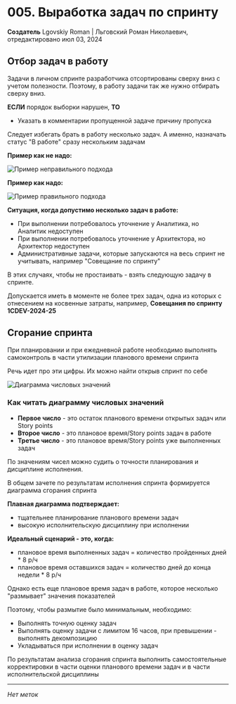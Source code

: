 # 005. Выработка задач по спринту

**Создатель** Lgovskiy Roman | Льговский Роман Николаевич, отредактировано июл 03, 2024

## Отбор задач в работу

Задачи в личном спринте разработчика отсортированы сверху вниз с учетом полезности. Поэтому, в работу задачи так же нужно отбирать сверху вниз.

**ЕСЛИ** порядок выборки нарушен, **ТО**
- Указать в комментарии пропущенной задаче причину пропуска

Следует избегать брать в работу несколько задач.
А именно, назначать статус "В работе" сразу нескольким задачам

**Пример как не надо:**

![Пример неправильного подхода](пример_неправильно.png)

**Пример как надо:**

![Пример правильного подхода](пример_правильно.png)

**Ситуация, когда допустимо несколько задач в работе:**
- При выполнении потребовалось уточнение у Аналитика, но Аналитик недоступен
- При выполнении потребовалось уточнение у Архитектора, но Архитектор недоступен
- Административные задачи, которые запускаются на весь спринт не учитывать, например "Совещание по спринту"

В этих случаях, чтобы не простаивать - взять следующую задачу в спринте.

Допускается иметь в моменте не более трех задач, одна из которых с отнесением на косвенные затраты, например, **Совещания по спринту 1СDEV-2024-25**

## Сгорание спринта

При планировании и при ежедневной работе необходимо выполнять самоконтроль в части утилизации планового времени спринта

Речь идет про эти цифры. Их можно найти открыв спринт по себе

![Диаграмма числовых значений](диаграмма_значений.png)

### Как читать диаграмму числовых значений

- **Первое число** - это остаток планового времени открытых задач или Story points
- **Второе число** - это плановое время/Story points задач в работе
- **Третье число** - это плановое время/Story points уже выполненных задач

По значениям чисел можно судить о точности планирования и дисциплине исполнения.

В общем зачете по результатам исполнения спринта формируется диаграмма сгорания спринта

**Плавная диаграмма подтверждает:**
- тщательнее планирование планового времени задач
- высокую исполнительскую дисциплину при исполнении

**Идеальный сценарий - это, когда:**
- плановое время выполненных задач = количество пройденных дней * 8 р/ч
- плановое время оставшихся задач = количество дней до конца недели * 8 р/ч

Однако есть еще плановое время задач в работе, которое несколько "размывает" значения показателей

Поэтому, чтобы размытие было минимальным, необходимо:
- Выполнять точную оценку задач
- Выполнять оценку задачи с лимитом 16 часов, при превышении - выполнять декомпозицию
- Укладываться при исполнении в оценку задач

По результатам анализа сгорания спринта выполнить самостоятельные корректировки в части оценки планового времени задач и в части исполнительской дисциплины

---

*Нет меток*